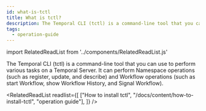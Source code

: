 ```yaml
---
id: what-is-tctl
title: What is tctl?
description: The Temporal CLI (tctl) is a command-line tool that you can use to perform various tasks on a Temporal Server.
tags:
  - operation-guide
---
```


import RelatedReadList from '../components/RelatedReadList.js'

The Temporal CLI (tctl) is a command-line tool that you can use to perform various tasks on a Temporal Server.
It can perform Namespace operations (such as register, update, and describe) and Workflow operations (such as start
Workflow, show Workflow History, and Signal Workflow).

<RelatedReadList
readlist={[
["How to install tctl", "/docs/content/how-to-install-tctl", "operation guide"],
]}
/>